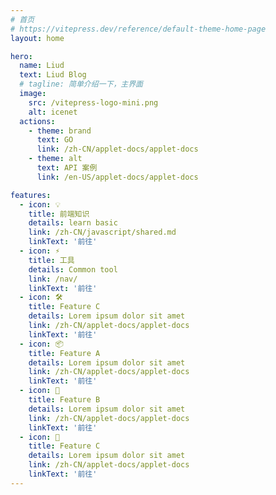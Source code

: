 ```yaml
---
# 首页
# https://vitepress.dev/reference/default-theme-home-page
layout: home

hero:
  name: Liud
  text: Liud Blog
  # tagline: 简单介绍一下，主界面
  image:
    src: /vitepress-logo-mini.png
    alt: icenet
  actions:
    - theme: brand
      text: GO
      link: /zh-CN/applet-docs/applet-docs
    - theme: alt
      text: API 案例
      link: /en-US/applet-docs/applet-docs

features:
  - icon: 💡
    title: 前端知识
    details: learn basic
    link: /zh-CN/javascript/shared.md
    linkText: '前往'
  - icon: ⚡️
    title: 工具
    details: Common tool
    link: /nav/
    linkText: '前往'
  - icon: 🛠️
    title: Feature C
    details: Lorem ipsum dolor sit amet
    link: /zh-CN/applet-docs/applet-docs
    linkText: '前往'
  - icon: 📦
    title: Feature A
    details: Lorem ipsum dolor sit amet
    link: /zh-CN/applet-docs/applet-docs
    linkText: '前往'
  - icon: 🔩
    title: Feature B
    details: Lorem ipsum dolor sit amet
    link: /zh-CN/applet-docs/applet-docs
    linkText: '前往'
  - icon: 🔑
    title: Feature C
    details: Lorem ipsum dolor sit amet
    link: /zh-CN/applet-docs/applet-docs
    linkText: '前往'
---
```


